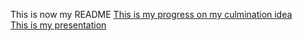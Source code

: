 This is now my README
[This is my progress on my culmination idea](https://docs.google.com/document/d/12t0cNTRp8jo6Yr9RQqwoHZ-fJOSySuu334V39auFSVg/edit?usp=sharing)  
[This is my presentation](https://docs.google.com/presentation/d/1wz1q3OZRl39S7wF6purHz96vQv9qFJGrsc-RamoyXFU/edit?usp=sharing)  

